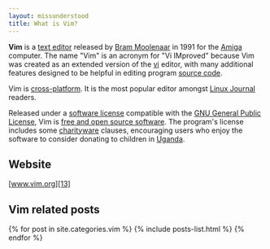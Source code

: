 ```yaml
---
layout: missunderstood
title: What is Vim?
---
```


**Vim** is a [text editor][1] released by [Bram Moolenaar][2] in 1991 for the [Amiga][3] computer. The name "Vim" is an acronym for "Vi IMproved" because Vim was created as an extended version of the [vi][4] editor, with many additional features designed to be helpful in editing program [source code][5].

Vim is [cross-platform][6]. It is the most popular editor amongst [Linux Journal][7] readers.

Released under a [software license][8] compatible with the [GNU General Public License][9], Vim is [free and open source software][10]. The program's license includes some [charityware][11] clauses, encouraging users who enjoy the software to consider donating to children in [Uganda][12].

## Website
[www.vim.org][13]

## Vim related posts
{% for post in site.categories.vim %}
    {% include posts-list.html %}
{% endfor %}

[1]: http://en.wikipedia.org/wiki/Text_editor
[2]: http://en.wikipedia.org/wiki/Bram_Moolenaar
[3]: http://en.wikipedia.org/wiki/Amiga
[4]: http://en.wikipedia.org/wiki/Vi
[5]: http://en.wikipedia.org/wiki/Source_code
[6]: http://en.wikipedia.org/wiki/Cross-platform
[7]: http://en.wikipedia.org/wiki/Linux_Journal
[8]: http://en.wikipedia.org/wiki/Software_license
[9]: http://en.wikipedia.org/wiki/GNU_General_Public_License
[10]: http://en.wikipedia.org/wiki/Free_and_open_source_software
[11]: http://en.wikipedia.org/wiki/Charityware
[12]: http://en.wikipedia.org/wiki/Uganda
[13]: http://www.vim.org
